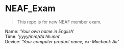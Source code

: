 # NEAF_Exam
> This repo is for new NEAF member exam.

Name: '*Your own name in English*'       
Time: '*yyyy/mm/dd hh:mm*'          
Device: '*Your computer product name, ex: Macbook Air*'      

